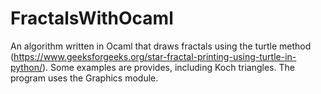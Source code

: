 # FractalsWithOcaml
An algorithm written in Ocaml that draws fractals using the turtle method (https://www.geeksforgeeks.org/star-fractal-printing-using-turtle-in-python/). Some examples are provides, including Koch triangles. The program uses the Graphics module.
